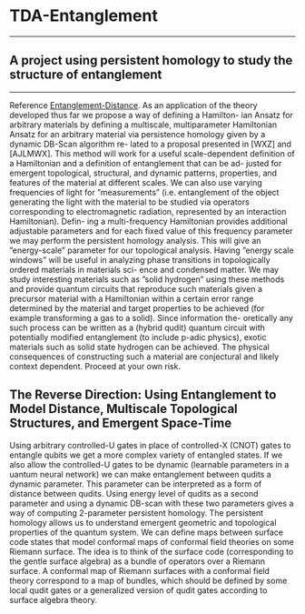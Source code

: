 # TDA-Entanglement
---
## A project using persistent homology to study the structure of entanglement
---
Reference [Entanglement-Distance](https://github.com/The-Singularity-Research/Entanglement-Distance). 
As an application of the theory developed thus far we propose a way of defining a Hamilton-
ian Ansatz for arbitrary materials by defining a multiscale, multiparameter Hamiltonian Ansatz
for an arbitrary material via persistence homology given by a dynamic DB-Scan algorithm re-
lated to a proposal presented in [WXZ] and [AJLMWX]. This method will work for a useful
scale-dependent definition of a Hamiltonian and a definition of entanglement that can be ad-
justed for emergent topological, structural, and dynamic patterns, properties, and features of the
material at different scales. We can also use varying frequencies of light for ”measurements”
(i.e. entanglement of the object generating the light with the material to be studied via operators
corresponding to electromagnetic radiation, represented by an interaction Hamiltonian). Defin-
ing a multi-frequency Hamiltonian provides additional adjustable parameters and for each fixed
value of this frequency parameter we may perform the persistent homology analysis. This will
give an ”energy-scale” parameter for our topological analysis. Having ”energy scale windows”
will be useful in analyzing phase transitions in topologically ordered materials in materials sci-
ence and condensed matter. We may study interesting materials such as ”solid hydrogen” using
these methods and provide quantum circuits that reproduce such materials given a precursor
material with a Hamiltonian within a certain error range determined by the material and target
properties to be achieved (for example transforming a gas to a solid). Since information the-
oretically any such process can be written as a (hybrid qudit) quantum circuit with potentially
modified entanglement (to include p-adic physics), exotic materials such as solid state hydrogen
can be achieved. The physical consequences of constructing such a material are conjectural and
likely context dependent. Proceed at your own risk.

The Reverse Direction: Using Entanglement to Model Distance, Multiscale
Topological Structures, and Emergent Space-Time
---
Using arbitrary controlled-U gates in place of controlled-X (CNOT) gates to entangle qubits
we get a more complex variety of entangled states. If we also allow the controlled-U gates
to be dynamic (learnable parameters in a uantum neural network) we can make entanglement
between qudits a dynamic parameter.
This parameter can be interpreted as a form of distance between qudits. Using energy level
of qudits as a second parameter and using a dynamic DB-scan with these two parameters gives
a way of computing 2-parameter persistent homology. The persistent homology allows us to
understand emergent geometric and topological properties of the quantum system.
We can define maps between surface code states that model conformal maps of conformal
field theories on some Riemann surface. The idea is to think of the surface code (corresponding
to the gentle surface algebra) as a bundle of operators over a Riemann surface. A conformal
map of Riemann surfaces with a conformal field theory correspond to a map of bundles, which
should be defined by some local qudit gates or a generalized version of qudit gates according to
surface algebra theory.
